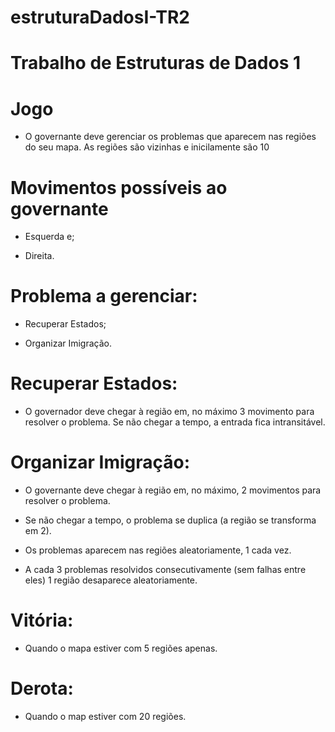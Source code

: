 # estruturaDadosI-TR2
# Trabalho de Estruturas de Dados 1 

# Jogo
- O governante deve gerenciar os problemas que aparecem nas regiões do seu mapa. As regiões são vizinhas e inicilamente são 10

# Movimentos possíveis ao governante
- Esquerda e;

- Direita.
# Problema a gerenciar:
- Recuperar Estados;

- Organizar Imigração.

# Recuperar Estados:
- O governador deve chegar à região em, no máximo 3 movimento para resolver o problema. Se não chegar a tempo, a entrada fica intransitável.

# Organizar Imigração:
- O governante deve chegar à região em, no máximo, 2 movimentos para resolver o problema.

- Se não chegar a tempo, o problema se duplica (a região se transforma em 2).

- Os problemas aparecem nas regiões aleatoriamente, 1 cada vez.

- A cada 3 problemas resolvidos consecutivamente (sem falhas entre eles) 1 região desaparece aleatoriamente.

# Vitória:
- Quando o mapa estiver com 5 regiões apenas.

# Derota:
- Quando o map estiver com 20 regiões.

